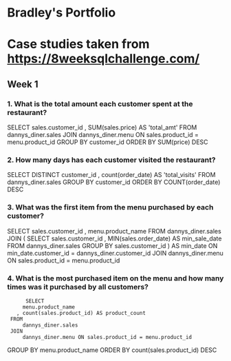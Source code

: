 # Bradley's Portfolio

# Case studies taken from https://8weeksqlchallenge.com/
## Week 1
### 1. What is the total amount each customer spent at the restaurant?

  SELECT
        sales.customer_id
      , SUM(sales.price) AS 'total_amt'
    FROM
        dannys_diner.sales
    JOIN
        dannys_diner.menu ON sales.product_id = menu.product_id
GROUP BY
        customer_id
ORDER BY
        SUM(price) DESC
        
### 2. How many days has each customer visited the restaurant?

  SELECT DISTINCT
         customer_id
       , count(order_date) AS 'total_visits'
    FROM
         dannys_diner.sales
GROUP BY
         customer_id
ORDER BY 
	 COUNT(order_date) DESC

### 3. What was the first item from the menu purchased by each customer?

   SELECT 
	  sales.customer_id
	, menu.product_name
     FROM
	  dannys_diner.sales
     JOIN
 	  (
 	   SELECT
  	 	  sales.customer_id
      	   	, MIN(sales.order_date) AS min_sale_date
    	     FROM
   		  dannys_diner.sales
	 GROUP BY
  	  	  sales.customer_id
  	   ) AS min_date ON min_date.customer_id = dannys_diner.customer_id
      JOIN
   	   dannys_diner.menu ON sales.product_id = menu.product_id
	   
### 4. What is the most purchased item on the menu and how many times was it purchased by all customers?	   
	   
	      SELECT
	     menu.product_name
       , count(sales.product_id) AS product_count
     FROM
  	     dannys_diner.sales
     JOIN
     	 dannys_diner.menu ON sales.product_id = menu.product_id
 GROUP BY
 		 menu.product_name
 ORDER BY
 		 count(sales.product_id) DESC

